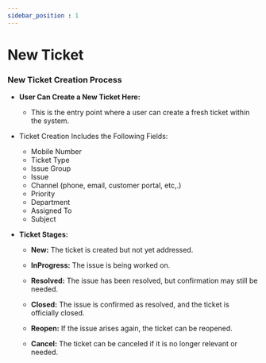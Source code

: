 ```yaml
---
sidebar_position : 1
---
```


# New Ticket

### New Ticket Creation Process

  - **User Can Create a New Ticket Here:**

    - This is the entry point where a user can create a fresh ticket within the system.

  - Ticket Creation Includes the Following Fields:
    - Mobile Number
    - Ticket Type
    - Issue Group
    - Issue
    - Channel (phone, email, customer portal, etc,.)
    - Priority
    - Department
    - Assigned To
    - Subject

  - **Ticket Stages:**

    - **New:** The ticket is created but not yet addressed.

    - **InProgress:** The issue is being worked on.

    - **Resolved:** The issue has been resolved, but confirmation may still be needed.

    - **Closed:** The issue is confirmed as resolved, and the ticket is officially closed.

    - **Reopen:** If the issue arises again, the ticket can be reopened.

    - **Cancel:** The ticket can be canceled if it is no longer relevant or needed.